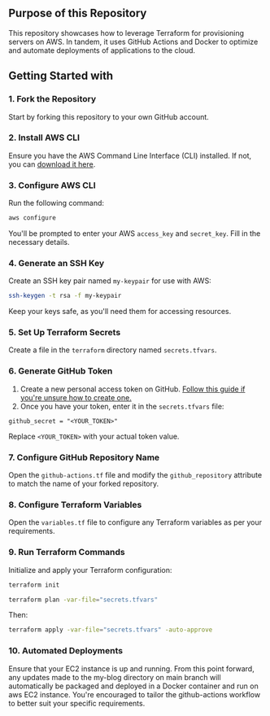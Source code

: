 ## Purpose of this Repository
This repository showcases how to leverage Terraform for provisioning servers on AWS. In tandem, it uses GitHub Actions and Docker to optimize and automate deployments of applications to the cloud.
## Getting Started with

### 1. Fork the Repository
Start by forking this repository to your own GitHub account.

### 2. Install AWS CLI
Ensure you have the AWS Command Line Interface (CLI) installed. If not, you can [download it here](https://aws.amazon.com/cli/).

### 3. Configure AWS CLI
Run the following command:
```bash
aws configure
```
You'll be prompted to enter your AWS `access_key` and `secret_key`. Fill in the necessary details.

### 4. Generate an SSH Key
Create an SSH key pair named `my-keypair` for use with AWS:
```bash
ssh-keygen -t rsa -f my-keypair
```
Keep your keys safe, as you'll need them for accessing resources.

### 5. Set Up Terraform Secrets
Create a file in the `terraform` directory named `secrets.tfvars`.

### 6. Generate GitHub Token
1. Create a new personal access token on GitHub. [Follow this guide if you're unsure how to create one.](https://docs.github.com/en/github/authenticating-to-github/keeping-your-account-and-data-secure/creating-a-personal-access-token)
2. Once you have your token, enter it in the `secrets.tfvars` file:
```hcl
github_secret = "<YOUR_TOKEN>"
```
Replace `<YOUR_TOKEN>` with your actual token value.

### 7. Configure GitHub Repository Name
Open the `github-actions.tf` file and modify the `github_repository` attribute to match the name of your forked repository.

### 8. Configure Terraform Variables
Open the `variables.tf` file to configure any Terraform variables as per your requirements.

### 9. Run Terraform Commands
Initialize and apply your Terraform configuration:
```bash
terraform init
```
```bash
terraform plan -var-file="secrets.tfvars"
```
Then:
```bash
terraform apply -var-file="secrets.tfvars" -auto-approve
```

### 10. Automated Deployments
Ensure that your EC2 instance is up and running. From this point forward, any updates made to the my-blog directory on main branch will automatically be packaged and deployed in a Docker container and run on aws EC2 instance. You're encouraged to tailor the github-actions workflow to better suit your specific requirements.